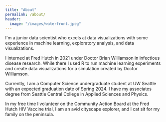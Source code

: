 ```yaml
---
title: "About"
permalink: /about/
header:
  image: "/images/waterfront.jpeg"
---
```


I'm a junior data scientist who excels at data visualizations with some experience in machine learning, exploratory analysis, and data visualizations.

I interned at Fred Hutch in 2021 under Doctor Brian Williamson in infectious disease research.  While there I used R to run machine learning experiments and create data visualizations for a simulation created by Doctor Williamson.

Currently, I am a Computer Science undergraduate student at UW Seattle with an expected graduation date of Spring 2024.  I have my associates degree from Seattle Central College in Applied Sciences and Physics.

In my free time I volunteer on the Community Action Board at the Fred Hutch HIV Vaccine trial, I am an avid cityscape explorer, and I cat sit for my family on the peninsula.
